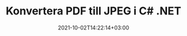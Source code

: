 ---
############################# Static ############################
layout: "autogen-gist"
date: 2021-10-02T14:22:14+03:00
draft: false
path: "sv/total/net/conversion/pdf-to-jpeg/"
other_out_formats: "DOC DOCX DOCM DOT DOTX DOTM TXT RTF HTML HTM MHTML MHT XLS XLSX XLSM XLSB XLT XLTX XLTM XLAM CSV TSV DIF SXC FODS PPT PPTX PPTM PPS PPSX PPSM POT POTX POTM ODT OTT OTP ODP ODS EMZ WMZ SVG SVGZ XPS TEX DCM WMF EMF BMP PNG GIF JPEG TIFF ICO WEBP JP2 TGA PSB PSD EPUB MD DICOM FODP JPG"
ad_headline: "Konvertera PDF till JPEG | .NET"
ad_description: "Mest exakta PDF till JPEG dokumentkonverteringslösning för dina .NET-applikationer."

############################# Head ############################
head_title: "Konvertera PDF till JPEG i C# .NET – Snabb PDF-konvertering"
head_description: "Snabb och säker konvertering från PDF till JPEG i .NET & Mono-ramverk – Konvertera PDF till JPEG och 100+ andra filformat i alla typer av C#, VB.NET, ASP.NET & .NET Core-applikationer."

############################# Header ############################
title: "Konvertera PDF till JPEG i C# .NET"
description: "Konvertera PDF till JPEG i C# .NET-applikationer med hjälp av flexibla dokumentkonverteringsfunktioner för att anpassa utseendet på det konverterade dokumentformatet. Konvertera exakt från PDF-filer till ordbehandlingsdokument, Excel-kalkylblad, PowerPoint-presentationer, Photoshop, e-bok, webb- och bildfilformat. Konvertera hela dokumentet eller välj specifika sidor i PDF-filen baserat på de selektiva sidnumren eller sidintervallen och konvertera enkelt till ett brett utbud av dokumentformat som stöds."

############################# SubMenu ############################
submenu:
    enable: false

############################# Content ############################
content:
    enable: true
    block:
    - title_left: "Hur man konverterar PDF till JPEG i C# .NET"
      content_left: |
          Följ dessa enkla steg för konvertering av PDF till JPEG i .NET. Visa det konverterade dokumentet som det är eller rendera och visa det som HTML utan att använda någon extern programvara.

          -   Skapa **Converter**-objekt för att konvertera PDF-dokument
          -   Ställ in konverteringsalternativen för JPEG-format
          -   Anrop **Convert**-metoden för **Converter**-klassinstansen för konvertering till JPEG
          -   Ställ in alternativ för HTML-visning
          -   Skapa **Viewer**-objekt för att visa konverterade dokument som HTML
          
      title_right: "Nedladdningar och installationsinstruktioner"
      content_right: |
          Du behöver namnrymder `GroupDocs.Conversion` och `GroupDocs.Viewer` för att konvertera PDF-filer till ett brett utbud av bilder och dokumenttyper som Microsoft Office (Word, Excel, PowerPoint, Project, Outlook), OpenDocument, HTML och CAD-diagram. Utforska andra [.NET API:er för Office-dokument](https://products.conholdate.com/total/net/) som erbjuds av Conholdate.Total.
          
          Hämta respektive monteringsfiler från [Nedladdningar](https://downloads.conholdate.com/total/net) eller hämta hela paketet från [NuGet](https://www.nuget.org/packages/Conholdate.Total/) för att lägga till `Conholdate.Total for .NET` direkt i din arbetsyta.
          
      gisthash: "d2247f969461c42ed50a02e53e93953a"
      gistfile: "pdf-to-word-conversion-and-html-viewer.cs"

    - title_left: "Konvertera PDF till Word-dokument i .NET"
      content_left: |
          Det blir lättare att konvertera från PDF till ett Word-dokument i C# .NET-applikationer med Conholdate.Total API:er. PDF-filen omvandlas till en Word-fil (DOCX) med dokumentformatering som källfil. Du kan enkelt redigera innehållet som text, tabeller, bilder och listor från det konverterade Word-dokumentet.

          -   Skapa **Converter** klassobjekt och skicka källfilen **PDF** till det
          -   Anropa metoden **Convert** för objektet **Converter**
          -   Ange **DOCX** som önskat utdataformat genom att skicka **WordProcessingConvertOptions**-objektet till det
          -   Anrop **Convert** för klassinstansen **Converter** för konvertering till **DOCX**
          
      title_right: "Konvertera lösenordsskyddade arkiv"
      content_right: |
          I vissa fall är den konverterade dokumentstorleken större och det tar tid att konvertera. Som standard sparas det cachade konverterade dokumentet på den lokala enheten, men [Conholdate.Total for .NET](https://products.conholdate.com/total/net/) erbjuder anpassad cacheimplementeringsfunktion som använder iCache-gränssnittet för att effektivt hantera cachekonvertering resulterar på ditt eget sätt. Det påskyndar den övergripande repetitiva konverteringsprocessen.
          
          [.NET PDF-konverteringsbiblioteket](https://products.groupdocs.com/conversion/net/) stöder även konvertering till och från lösenordsskyddade arkiv och komprimering av konverteringsresultaten till ZIP, RAR, 7Z, TAR, GZ och BZ2 arkivformat.
          
      gisthash: "d2247f969461c42ed50a02e53e93953a"
      gistfile: "pdf-to-word-conversion.cs"

    - title_left: "Konvertera PDF till Excel i C# .NET"
      content_left: |
          Vänd PDF till Excel-kalkylblad med några rader C# .NET-kod. Innehållet i en PDF-fil konverteras till rader och kolumner i ett Excel-kalkylblad som enkelt kan redigeras efter behov. En PDF-fil kan konverteras till dessa kalkylbladsformat (XLS, XLSX, XLSM, XLSB, XLTX, XLT), OpenDocument (ODS, OTS) och Apple iWork Numbers.

          -   Skapa **Converter** klassobjekt och skicka källfilen **PDF** till det
          -   Anropa metoden **Convert** för objektet **Converter**
          -   Ange **XLSX** som önskat utdataformat genom att skicka **SpreadsheetConvertOptions**-objektet till det
          -   Anrop **Convert** för klassinstansen **Converter** för konvertering till **XLSX**
        
      title_right: "Utdrag av källdokumentinformation"
      content_right: |
          Funktionen för att extrahera dokumentinformation gör det inte bara möjligt att få den grundläggande informationen om källdokumentfilen utan den stöder också extrahering av värdefull filformatsspecifik information såsom projektstart- och slutdatum för en Microsoft Project-fil, eventuella utskriftsrestriktioner för ett PDF-dokument, lista över mappar som ingår i en Outlook-datafil etc.

          Konvertera populära dokumentfilformat på olika operativsystem som Windows, Linux eller macOS medan du använder plattformar som Windows Azure, Mono och Xamarin.
          
      gisthash: "d2247f969461c42ed50a02e53e93953a"
      gistfile: "pdf-to-excel-conversion.cs"

    - title_left: "Konvertera PDF till PowerPoint i C# .NET"
      content_left: |
          Att konvertera PDF till PowerPoint-bilder (PPT, PPTX) går snabbare med Conholdate.Total för .NET API:er. När du har konverterat kan du enkelt redigera PowerPoint-presentationer och bilder i Microsoft PowerPoint.

          -   Skapa **Converter** klassobjekt och skicka källfilen **PDF** till det
          -   Anropa metoden **Convert** för objektet **Converter**
          -   Ange **PPTX** som önskat utdataformat genom att skicka **PresentationConvertOptions**-objektet till det
          -   Anrop **Convert** för klassinstansen **Converter** för konvertering till **PPTX**
          
      title_right: "Ladda och konvertera fjärrplacerade dokument"
      content_right: |
          Genom att använda Conholdate.Total för .NET – utvecklare kan ladda och konvertera dokument från olika avlägsna platser och molndokumentlagringsresurser som Amazon S3, Microsoft Azure Blob, FTP, lokal disk, stream eller en enkel URL. Du behöver bara specificera metoden för att erhålla fjärrbelägen dokumentström och sedan skicka den vidare till klassen Converter som en konstruktor.
          
          Conholdate.Total för .NET API:er är inbyggda i Windows Forms, ASP.NET, WPF, WCF eller någon typ av applikation baserad på .NET Framework 2.0 eller senare.
          
      gisthash: "d2247f969461c42ed50a02e53e93953a"
      gistfile: "pdf-to-powerpoint-conversion.cs"

    - title_left: "Konvertera PDF till bilder i .NET"
      content_left: |
          Konvertera PDF till bildformat som JPG, PNG, GIF, BMP, TIFF och många andra med en exakt bildkvalitet och upplösning. Förvandla hela PDF-filen eller välj från några utvalda sidor att konvertera till bilderna.

          -   Skapa **Converter** klassobjekt och skicka källfilen **PDF** till det
          -   Anropa metoden **Convert** för objektet **Converter**
          -   Deklarera att **SavePageStream** delegerat för att spara konverterad dokumentsida i stream
          -   Ange **PNG** som önskat utdataformat genom att skicka **ImageConvertOptions**-objektet till det
          -   Anrop **Converter** för klassinstansen **Converter** för konvertering till **PNG**
          
      title_right: "Lägg till text- eller bildvattenstämplar i dokument"
      content_right: |
          Konvertera dokument exakt som originalfilen och använd text- eller bildvattenstämplar på de konverterade dokumentsidorna. Stämpla vattenstämplarna smart med en handfull uppsättning vattenstämpelalternativ för att hantera teckensnitt, färg, bredd, höjd, rotationsvinkel, transparens och placera vattenstämpeln i bakgrunden på dokumentsidorna.
          
          Den automatiska identifieringen av källdokumentformatet är en annan användbar funktion för att hämta själva filtillägget i vissa fall där källfilen presenteras i form av byteström. Utvecklare kan också få en komplett lista över alla konverteringsformat som stöds när de konverterar ett dokument till ett annat filformat genom att anropa GetPossibleConversions-metoden för Converter-objekt.
          
      gisthash: "d2247f969461c42ed50a02e53e93953a"
      gistfile: "pdf-to-image-conversion.cs"

############################# About Formats ############################
about_formats:
    enable: false
############################# More Formats ############################
more_formats:
    enable: true
    auto: false
    other_out_formats: DOC DOCX DOCM DOT DOTX DOTM TXT RTF HTML HTM MHTML MHT XLS XLSX XLSM XLSB XLT XLTX XLTM XLAM CSV TSV DIF SXC FODS PPT PPTX PPTM PPS PPSX PPSM POT POTX POTM ODT OTT OTP ODP ODS EMZ WMZ SVG SVGZ XPS TEX DCM WMF EMF BMP PNG GIF JPEG TIFF ICO WEBP JP2 TGA PSB PSD EPUB MD DICOM FODP JPG
############################# Back to top ###############################
back_to_top:
  enable: true
---